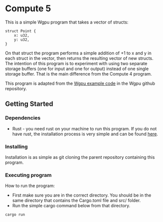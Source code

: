 # Compute 5

This is a simple Wgpu program that takes a vector of structs:
```
struct Point {
    x: u32,
    y: u32,
}
```

On that struct the program performs a simple addition of +1 to x and y in each struct in the vector, then returns the resulting vector of new structs. The intention of this program is to experiment with using two separate storage buffers (one for input and one for output) instead of one single storage buffer. That is the main difference from the Compute 4 program.

This program is adapted from the [Wgpu example code](https://github.com/gfx-rs/wgpu/blob/trunk/examples/src/hello_compute) in the Wgpu github repository. 


## Getting Started

### Dependencies

* Rust - you need rust on your machine to run this program. If you do not have rust, the installation process is very simple and can be found [here](https://www.rust-lang.org/tools/install).

### Installing

Installation is as simple as git cloning the parent repository containing this program.

### Executing program

How to run the program:

* First make sure you are in the correct directory. You should be in the same directory that contains the Cargo.toml file and src/ folder.
* Run the simple cargo command below from that directory.
```
cargo run
```
